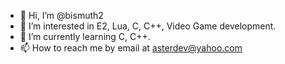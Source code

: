 - 👋 Hi, I’m @bismuth2
- 👀 I’m interested in E2, Lua, C, C++, Video Game development.
- 🌱 I’m currently learning C, C++.
- 📫 How to reach me by email at asterdev@yahoo.com
  
<!---
bismuth2/bismuth2 is a ✨ special ✨ repository because its `README.md` (this file) appears on your GitHub profile.
You can click the Preview link to take a look at your changes.
--->

